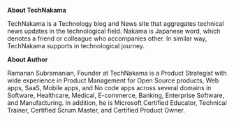 **About TechNakama**

TechNakama is a Technology blog and News site that aggregates technical news updates in the technological field. Nakama is Japanese word, which denotes a friend or colleague who accompanies other. In similar way, TechNakama supports in technological journey.

**About Author**

Ramanan Subramanian, Founder at TechNakama is a Product Strategist with wide experience in Product Management for Open Source products, Web apps, SaaS, Mobile apps, and No code apps across several domains in Software, Healthcare, Medical, E-commerce, Banking, Enterprise Software, and Manufacturing. In addition, he is Microsoft Certified Educator, Technical Trainer, Certified Scrum Master, and Certified Product Owner.

